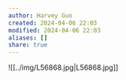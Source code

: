 ```yaml
---
author: Harvey Guo
created: 2024-04-06 22:03
modified: 2024-04-06 22:03
aliases: []
share: true
---
```

![[../img/L56868.jpg|L56868.jpg]]
